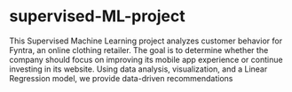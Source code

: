 # supervised-ML-project
This Supervised Machine Learning project analyzes customer behavior for Fyntra, an online clothing retailer. The goal is to determine whether the company should focus on improving its mobile app experience or continue investing in its website. Using data analysis, visualization, and a Linear Regression model, we provide data-driven recommendations 
